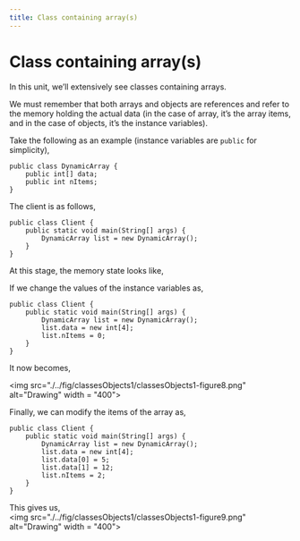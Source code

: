 ```yaml
---
title: Class containing array(s) 
---
```

Class containing array(s)
=========================

In this unit, we’ll extensively see classes containing arrays.

We must remember that both arrays and objects are references and refer
to the memory holding the actual data (in the case of array, it’s the
array items, and in the case of objects, it’s the instance variables).

Take the following as an example (instance variables are `public` for
simplicity),

    public class DynamicArray {
        public int[] data;
        public int nItems;
    }

The client is as follows,

    public class Client {
        public static void main(String[] args) {
            DynamicArray list = new DynamicArray();
        }
    }

At this stage, the memory state looks like,



If we change the values of the instance variables as,

    public class Client {
        public static void main(String[] args) {
            DynamicArray list = new DynamicArray();
            list.data = new int[4];
            list.nItems = 0;
        }
    }

It now becomes,	

<img src="./../fig/classesObjects1/classesObjects1-figure8.png"
alt="Drawing" width = "400"\>

Finally, we can modify the items of the array as,

    public class Client {
        public static void main(String[] args) {
            DynamicArray list = new DynamicArray();
            list.data = new int[4];
            list.data[0] = 5;
            list.data[1] = 12;
            list.nItems = 2;
        }
    }

This gives us,  
<img src="./../fig/classesObjects1/classesObjects1-figure9.png" alt="Drawing"
width = "400"\>
